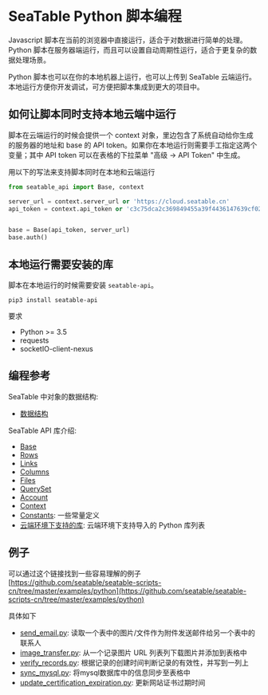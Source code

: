 # SeaTable Python 脚本编程

Javascript 脚本在当前的浏览器中直接运行，适合于对数据进行简单的处理。Python 脚本在服务器端运行，而且可以设置自动周期性运行，适合于更复杂的数据处理场景。

Python 脚本也可以在你的本地机器上运行，也可以上传到 SeaTable 云端运行。本地运行方便你开发调试，可方便把脚本集成到更大的项目中。

## 如何让脚本同时支持本地云端中运行

脚本在云端运行的时候会提供一个 context 对象，里边包含了系统自动给你生成的服务器的地址和 base 的 API token。如果你在本地运行则需要手工指定这两个变量；其中 API token 可以在表格的下拉菜单 "高级 -> API Token" 中生成。

用以下的写法来支持脚本同时在本地和云端运行

```Python
from seatable_api import Base, context

server_url = context.server_url or 'https://cloud.seatable.cn'
api_token = context.api_token or 'c3c75dca2c369849455a39f4436147639cf02b2d'


base = Base(api_token, server_url)
base.auth()
```

## 本地运行需要安装的库

脚本在本地运行的时候需要安装 `seatable-api`。

```
pip3 install seatable-api
```

要求

* Python >= 3.5
* requests
* socketIO-client-nexus

## 编程参考

SeaTable 中对象的数据结构:

* [数据结构](../data-structure.md)

SeaTable API 库介绍:

* [Base](base.md)
* [Rows](rows.md)
* [Links](links.md)
* [Columns](columns.md)
* [Files](files.md)
* [QuerySet](queryset.md)
* [Account](account.md)
* [Context](context.md)
* [Constants](constants.md): 一些常量定义
* [云端环境下支持的库](libs.md): 云端环境下支持导入的 Python 库列表


## 例子

可以通过这个链接找到一些容易理解的例子[https://github.com/seatable/seatable-scripts-cn/tree/master/examples/python](https://github.com/seatable/seatable-scripts-cn/tree/master/examples/python)

具体如下

* [send_email.py](https://github.com/seatable/seatable-scripts-cn/tree/master/examples/python/send_email.py): 读取一个表中的图片/文件作为附件发送邮件给另一个表中的联系人
* [image_transfer.py](https://github.com/seatable/seatable-scripts-cn/tree/master/examples/python/image_transfer.py): 从一个记录图片 URL 列表列下载图片并添加到表格中
* [verify_records.py](https://github.com/seatable/seatable-scripts-cn/tree/master/examples/python/verify_records.py): 根据记录的创建时间判断记录的有效性，并写到一列上
* [sync_mysql.py](https://github.com/seatable/seatable-scripts-cn/tree/master/examples/python/sync_mysql.py): 将mysql数据库中的信息同步至表格中
* [update_certification_expiration.py](https://github.com/seatable/seatable-scripts-cn/tree/master/examples/python/update_certification_expiration.py): 更新网站证书过期时间


